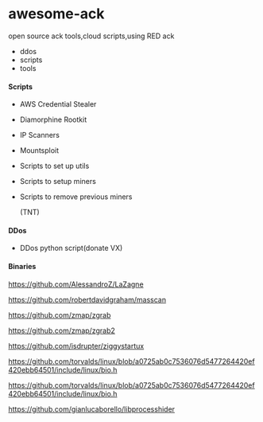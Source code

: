 # awesome-ack

open source ack tools,cloud scripts,using RED ack

- ddos 
- scripts
- tools

#### Scripts

- AWS Credential Stealer

- Diamorphine Rootkit

- IP Scanners

- Mountsploit

- Scripts to set up utils

- Scripts to setup miners

- Scripts to remove previous miners

  (TNT)

#### DDos

- DDos python script(donate VX)

#### Binaries

https://github.com/AlessandroZ/LaZagne

https://github.com/robertdavidgraham/masscan

https://github.com/zmap/zgrab

https://github.com/zmap/zgrab2

https://github.com/isdrupter/ziggystartux

https://github.com/torvalds/linux/blob/a0725ab0c7536076d5477264420ef420ebb64501/include/linux/bio.h

https://github.com/torvalds/linux/blob/a0725ab0c7536076d5477264420ef420ebb64501/include/linux/bio.h

https://github.com/gianlucaborello/libprocesshider
